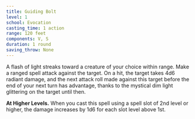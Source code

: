```yaml
---
title: Guiding Bolt
level: 1
school: Evocation
casting_time: 1 action
range: 120 feet
components: V, S
duration: 1 round
saving_throw: None
---
```


A flash of light streaks toward a creature of your choice within range. Make a ranged spell attack against the target. On a hit, the target takes 4d6 radiant damage, and the next attack roll made against this target before the end of your next turn has advantage, thanks to the mystical dim light glittering on the target until then.

**At Higher Levels.** When you cast this spell using a spell slot of 2nd level or higher, the damage increases by 1d6 for each slot level above 1st.

